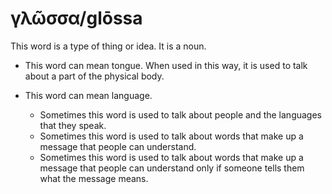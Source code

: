 # γλῶσσα/glōssa
This word is a type of thing or idea. It is a noun.

* This word can mean tongue. When used in this way, it is used to talk about a part of the physical body.

* This word can mean language.
    * Sometimes this word is used to talk about people and the languages that they speak.  
    * Sometimes this word is used to talk about words that make up a message that people can understand.
    * Sometimes this word is used to talk about words that make up a message that people can understand only if someone tells them what the message means.
